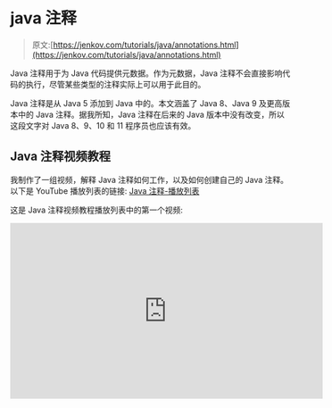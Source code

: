 # java 注释

> 原文:[https://jenkov.com/tutorials/java/annotations.html](https://jenkov.com/tutorials/java/annotations.html)

Java 注释用于为 Java 代码提供元数据。作为元数据，Java 注释不会直接影响代码的执行，尽管某些类型的注释实际上可以用于此目的。

Java 注释是从 Java 5 添加到 Java 中的。本文涵盖了 Java 8、Java 9 及更高版本中的 Java 注释。据我所知，Java 注释在后来的 Java 版本中没有改变，所以这段文字对 Java 8、9、10 和 11 程序员也应该有效。

## Java 注释视频教程

我制作了一组视频，解释 Java 注释如何工作，以及如何创建自己的 Java 注释。以下是 YouTube 播放列表的链接: [Java 注释-播放列表](https://www.youtube.com/playlist?list=PLL8woMHwr36FSdBcnqZQKSAyshyN4nkVy)

这是 Java 注释视频教程播放列表中的第一个视频:

<iframe width="560" height="315" src="https://www.youtube.com/embed/0VPRkVWkM70" frameborder="0" allow="accelerometer; autoplay; encrypted-media; gyroscope; picture-in-picture" allowfullscreen=""><h2>Java 注释目的</h2> <p>Java 注释通常用于以下目的:</p> <ul> <li>编译器指令</li> <li>构建时指令</li> <li>运行时指令</li> </ul> <p>Java 有 3 个内置的注释，可以用来给 Java 编译器提供指令。这些注释将在本文后面更详细地解释。</p> <p>当您构建软件项目时，可以在构建时使用 Java 注释。构建过程包括生成源代码、编译源代码、生成 XML 文件(例如部署描述符)、将编译后的代码和文件打包成 JAR 文件等。构建软件通常由自动构建工具完成，如 Apache Ant 或 Apache Maven。构建工具可能会扫描 Java 代码中的特定注释，并基于这些注释生成源代码或其他文件。</p> <h2>通过 Java 反射访问 Java 注释</h2> <p>通常，Java 注释不会出现在编译后的 Java 代码中。但是，您可以定义自己的注释，以便在运行时使用。然后这些注释可以通过<a href="/java-reflection/index.html"> Java 反射</a>访问，并用于给你的程序或一些第三方 API 提供指令。我已经在我的<a href="/java-reflection/annotations.html"> Java 反射和注释</a>教程中介绍了如何通过反射访问 Java 注释。</p> <h2>注释基础</h2> <p>最短形式的 Java 注释如下所示:</p> <pre class="codeBox"> @Entity </pre> <p>字符<code>@</code>通知编译器这是一个注释。<code>@</code>字符后面的名称是注释的名称。在上面的例子中，注释名是<code>Entity</code>。</p> <h3>注释元素</h3> <p>Java 注释可以包含一些元素，您可以为这些元素设置值。元素类似于属性或参数。下面是一个带有元素的 Java 注释示例:</p> <pre class="codeBox"> @Entity(tableName = "vehicles") </pre> <p>本例中的注释包含一个名为<code>tableName</code>的元素，其值设置为<code>vehicles</code>。元素包含在注释名后面的括号中。没有元素的注释不需要括号。</p> <p>一个注释可以包含多个元素。以下是一个多元素 Java 注释示例:</p> <pre class="codeBox"> @Entity(tableName = "vehicles", primaryKey = "id") </pre> <p>如果一个注释只包含一个元素，那么按照惯例将该元素命名为<code>value</code>，如下所示:</p> <pre class="codeBox"> @InsertNew(value = "yes") </pre> <p>当一个注释只包含一个名为<code>value</code>的元素时，可以省略元素名，只提供值。以下是仅提供值的注释元素示例:</p> <pre class="codeBox"> @InsertNew("yes") </pre> <h2>注释放置</h2> <p>您可以将 Java 注释放在类、接口、方法、方法参数、字段和局部变量之上。下面是添加到类定义上方的注释示例:</p> <pre class="codeBox"> @Entity public class Vehicle { } </pre> <p>注释以<code>@</code>字符开始，后面是注释的名称。在这种情况下，注释名是<code>Entity</code>。<code>Entity</code>注解是我自己编的注解。在 Java 里没有任何意义。</p> <p>下面是一个更大的例子，在类、字段、方法、参数和局部变量上面都有注释:</p> <pre class="codeBox"> <b>@Entity</b> public class Vehicle { <b>@Persistent</b> protected String vehicleName = null; <b>@Getter</b> public String getVehicleName() { return this.vehicleName; } public void setVehicleName(<b>@Optional</b> vehicleName) { this.vehicleName = vehicleName; } public List addVehicleNameToList(List names) { <b>@Optional</b> List localNames = names; if(localNames == null) { localNames = new ArrayList(); } localNames.add(getVehicleName()); return localNames; } } </pre> <p>注释也只是我自己做的注释。它们在 Java 中没有特定的含义。</p> <h2>内置 Java 注释</h2> <p>Java 附带了三个内置注释，用于给 Java 编译器提供指令。这些注释是:</p> <ul> <li>@已弃用</li> <li>@覆盖</li> <li>@ SuppressWarnings</li> <li>@争辩道</li> </ul> <p>下面几节将对这些注释进行解释。</p> <h3>@已弃用</h3> <p><code>@Deprecated</code>注释用于将类、方法或字段标记为不推荐使用，这意味着不再使用它。如果您的代码使用了不推荐使用的类、方法或字段，编译器将向您发出警告。下面是<code>@Deprecated</code> Java 注释的例子:</p> <pre class="codeBox"> @Deprecated public class MyComponent { } </pre> <p>在类声明上使用<code>@Deprecated</code> Java 注释将该类标记为不推荐使用。</p> <p>您还可以使用方法和字段声明上面的<code>@Deprecated</code>注释，将方法或字段标记为不推荐使用。</p> <p>当您使用<code>@Deprecated</code>注释时，最好也使用相应的<code>@deprecated</code> JavaDoc 符号，并解释为什么该类、方法或字段被弃用，以及程序员应该使用什么来代替。例如:</p> <pre class="codeBox"> @Deprecated /** @deprecated Use MyNewComponent instead. */ public class MyComponent { } </pre> <h3>@覆盖</h3> <p>Java 注释用在覆盖超类中方法的方法之上。如果方法与超类中的方法不匹配，编译器会给出一个错误。</p> <p>为了覆盖超类中的方法，<code>@Override</code>注释不是必需的。不过，仍然使用它是个好主意。如果有人改变了超类中被覆盖方法的名称，你的子类方法将不再覆盖它。如果没有<code>@Override</code>注释，您将无法找到答案。有了<code>@Override</code>注释，编译器会告诉你子类中的方法没有覆盖超类中的任何方法。</p> <p>下面是一个<code>@Override</code> Java 注释的例子:</p> <pre class="codeBox"> public class MySuperClass { public void doTheThing() { System.out.println("Do the thing"); } } public class MySubClass extends MySuperClass{ @Override public void doTheThing() { System.out.println("Do it differently"); } } </pre> <p>如果<code>MySuperClass</code>中的方法<code>doTheThing()</code>改变了签名，使得子类中的相同方法不再覆盖它，编译器将产生一个错误。</p> <h3>@ SuppressWarnings</h3> <p><code>@SuppressWarnings</code>注释让编译器禁止给定方法的警告。例如，如果某个方法调用不推荐使用的方法，或者进行不安全的类型转换，编译器可能会生成警告。您可以通过用<code>@SuppressWarnings</code>注释对包含代码的方法进行注释来抑制这些警告。</p> <p>下面是一个<code>@SuppressWarnings</code> Java 注释的例子:</p> <pre class="codeBox"> @SuppressWarnings public void methodWithWarning() { } </pre> <h3>@争辩道</h3> <p><code>@Contended</code>注释<code>@jdk.internal.vm.annotation.Contended</code>用于帮助避免<a href="/java-concurrency/false-sharing.html">错误共享</a>，这是一个并发性能下降的问题。你可以通过上面的链接阅读更多关于 Java 中的虚假共享，以及关于<code>@Contended</code>注释是如何工作的。</p> <h2>创建自己的 Java 注释</h2> <p>可以创建自己的(定制的)Java 注释。注释在它们自己的文件中定义，就像 Java 类或接口一样。顺便说一下，我创建了一个关于创建自己的 Java 注释的视频教程。就在这一段下面可以找到。如果你喜欢文字解释，只需向下滚动视频并继续阅读。</p> <h3>创建自己的 Java 注释视频教程</h3> <iframe width="560" height="315" src="https://www.youtube.com/embed/UlhtkjfxUUU" frameborder="0" allow="accelerometer; autoplay; encrypted-media; gyroscope; picture-in-picture" allowfullscreen=""/> <h3>自定义 Java 注释示例</h3> <p>以下是自定义 Java 注释示例:</p> <pre class="codeBox"> @interface MyAnnotation { String value(); String name(); int age(); String[] newNames(); } </pre> <p>这个例子定义了一个名为<code>MyAnnotation</code>的注释，它有四个元素。注意<code>@interface</code>关键字。这向 Java 编译器发出信号，表明这是一个 Java 注释定义。</p> <p>请注意，每个元素的定义都类似于接口中的方法定义。它有数据类型和名称。您可以将所有原始数据类型用作元素数据类型。您也可以使用数组作为数据类型。不能使用复杂对象作为数据类型。</p> <p>要使用上述注释，您可以使用如下代码:</p> <pre class="codeBox"> @MyAnnotation( value="123", name="Jakob", age=37, newNames={"Jenkov", "Peterson"} ) public class MyClass { } </pre> <p>如您所见，我必须为<code>MyAnnotation</code>注释的所有元素指定值。</p> <h3>元素默认值</h3> <p>您可以为元素指定默认值。这样，元素就变成可选的，可以省去。下面是一个示例，说明了使用元素默认值时注释定义的外观:</p> <pre class="codeBox"> @interface MyAnnotation { String value() default ""; String name(); int age(); String[] newNames(); } </pre> <p>使用注释时，现在可以省去<code>value</code>元素。如果您忽略它，它将被视为您已经使用了<code>value</code>元素的默认值。下面是一个省略了元素值的注释示例，因此该元素被设置为默认值:</p> <pre class="codeBox"> @MyAnnotation( name="Jakob", age=37, newNames={"Jenkov", "Peterson"} ) public class MyClass { } </pre> <p>请注意，<code>value</code>元素不再存在。</p> <h3>@保留</h3> <p>您可以为您的自定义注释指定它是否应该在运行时可用，以便通过反射进行检查。您可以通过用<code>@Retention</code>注释来注释您的注释定义。这是如何做到的:</p> <pre class="codeBox"> import java.lang.annotation.Retention; import java.lang.annotation.RetentionPolicy; @Retention(RetentionPolicy.RUNTIME) @interface MyAnnotation { String value() default ""; } </pre> <p>注意添加在<code>MyAnnotation</code>定义上方的<code>@Retention</code>注释:</p> <pre class="codeBox"> @Retention(RetentionPolicy.RUNTIME) </pre> <p>这是向 Java 编译器和 JVM 发出的信号，表明注释应该在运行时通过反射可用。在运行时访问注释在我的<a href="/java-reflection/annotations.html"> Java 反射和注释教程</a>中有介绍，它是我的<a href="/java-reflection/index.html"> Java 反射教程</a>的一部分。</p> <p><code>RetentionPolicy</code>类包含另外两个您可以使用的值:</p> <p><code>RetentionPolicy.CLASS</code>表示注释存储在。类文件，但在运行时不可用。如果您没有指定任何保留策略，这是默认的保留策略。</p> <p><code>RetentionPolicy.SOURCE</code>表示注释只在源代码中可用，在。类文件而不是运行时。如果您创建了自己的注释，用于扫描代码的构建工具，那么您可以使用这个保留策略。这样一来。类文件不会受到不必要的污染。</p> <h3>@目标</h3> <p>您可以指定自定义注释可以用来注释哪些 Java 元素。您可以通过用<code>@Target</code>注释来注释您的注释定义。下面是一个<code>@Target</code> Java 注释的例子:</p> <pre class="codeBox"> import java.lang.annotation.ElementType; import java.lang.annotation.Target; @Target({ElementType.METHOD}) public @interface MyAnnotation { String value(); } </pre> <p>这个例子展示了一个只能用来注释方法的 Java 注释。</p> <p><code>ElementType</code>类包含以下可能的目标:</p> <ul> <li>ElementType。注释 _ 类型</li> <li>ElementType。构造器</li> <li>ElementType。领域</li> <li>ElementType。局部变量</li> <li>ElementType。方法</li> <li>ElementType。包裹</li> <li>ElementType。参数</li> <li>元素类型。类型</li> <li>ElementType。类型参数</li> <li>ElementType。类型 _ 用途</li> </ul> <p>大多数是自我解释的，但也有一些不是。因此，我将解释那些不明显的目标。</p> <p><code>ANNOTATION_TYPE</code>目标意味着 Java 注释定义。因此，注释只能用于注释其他注释。比如<code>@Target</code>和<code>@Retention</code>的注解。</p> <p><code>TYPE</code>目标表示任何类型。类型可以是类、接口、枚举或注释。</p> <h3>@继承</h3> <p><code>@Inherited</code>注释表明，一个类中使用的定制 Java 注释应该由继承该类的子类继承。下面是一个<code>@Inherited</code> Java 注释的例子:</p> <pre class="codeBox"> java.lang.annotation.Inherited @Inherited public @interface MyAnnotation { } </pre> <pre class="codeBox"> @MyAnnotation public class MySuperClass { ... } </pre> <pre class="codeBox"> public class MySubClass extends MySuperClass { ... } </pre> <p>在这个例子中，类<code>MySubClass</code>继承了注释<code>@MyAnnotation</code>，因为<code>MySubClass</code>继承了<code>MySuperClass</code>，而<code>MySuperClass</code>有一个<code>@MyAnnotation</code>注释。</p> <h3>@已记录</h3> <p><code>@Documented</code>注释用于向 JavaDoc 工具发出信号，表明您的自定义注释应该在 JavaDoc 中对使用您的自定义注释的类可见。下面是一个<code>@Documented</code> Java 注释的例子:</p> <pre class="codeBox"> import java.lang.annotation.Documented; @Documented public @interface MyAnnotation { } </pre> <pre class="codeBox"> @MyAnnotation public class MySuperClass { ... } </pre> <p>当为<code>MySuperClass</code>类生成 JavaDoc 时，<code>@MyAnnotation</code>现在包含在 JavaDoc 中。</p> <p>您不会经常使用<code>@Documented</code>注释，但是现在您知道它的存在，如果您需要它的话。</p> </body> </html></iframe>